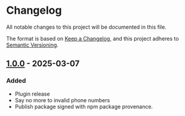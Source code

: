 # Changelog

All notable changes to this project will be documented in this file.

The format is based on [Keep a Changelog](https://keepachangelog.com/en/1.1.0/),
and this project adheres to [Semantic Versioning](https://semver.org/spec/v2.0.0.html).

## [1.0.0] - 2025-03-07
### Added
- Plugin release
- Say no more to invalid phone numbers
- Publish package signed with npm package provenance.

[1.0.0]: https://github.com/voorhoede/datocms-plugin-phone-number/compare/232df179eafd55936201811f57494484e98d54d3...v1.0.0
